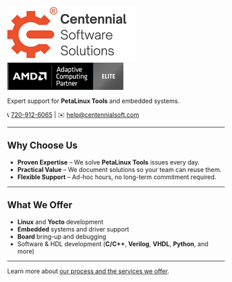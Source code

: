 ![Centennial Software Solutions LLC Registered Trademark Logo](Centennial_Software_Solutions_LLC_Registered_Trademark_Crop_Left.png) ![Elite AMD Adaptive Computing Partner](AMD_Elite_ACP_Logo.png)

Expert support for **PetaLinux Tools** and embedded systems.

📞 [720-912-6065](tel:720-912-6065) \| ✉️ [help@centennialsoft.com](mailto:help@centennialsoft.com?subject=Support%20Request)

------

## Why Choose Us

- **Proven Expertise** – We solve **PetaLinux Tools** issues every day.
- **Practical Value** – We document solutions so your team can reuse them.
- **Flexible Support** – Ad-hoc hours, no long-term commitment required.

------

## What We Offer

- **Linux** and **Yocto** development
- **Embedded** systems and driver support
- **Board** bring-up and debugging
- Software & HDL development (**C/C++**, **Verilog**, **VHDL**, **Python**, and more)

------

Learn more about [our process and the services we offer](/about/).

